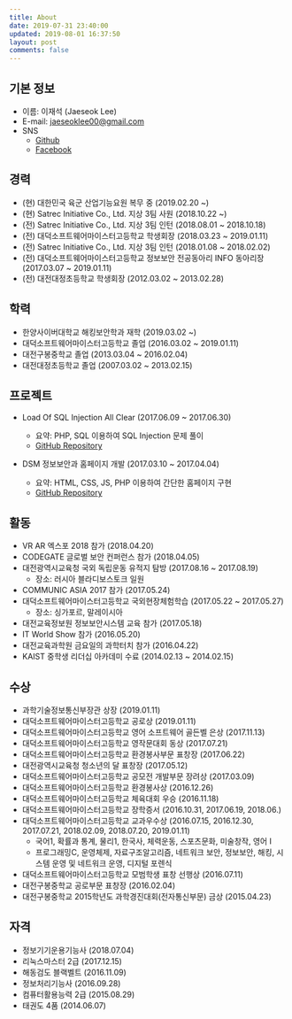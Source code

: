 ```yaml
---
title: About
date: 2019-07-31 23:40:00
updated: 2019-08-01 16:37:50
layout: post
comments: false
---
```


## 기본 정보

- 이름: 이재석 (Jaeseok Lee)
- E-mail: jaeseoklee00@gmail.com
- SNS
  - [Github](https://github.com/jslee00)
  - [Facebook](https://www.facebook.com/jslee00)

## 경력

- (현) 대한민국 육군 산업기능요원 복무 중 (2019.02.20 ~)
- (현) Satrec Initiative Co., Ltd. 지상 3팀 사원 (2018.10.22 ~)
- (전) Satrec Initiative Co., Ltd. 지상 3팀 인턴 (2018.08.01 ~ 2018.10.18)
- (전) 대덕소프트웨어마이스터고등학교 학생회장 (2018.03.23 ~ 2019.01.11)
- (전) Satrec Initiative Co., Ltd. 지상 3팀 인턴 (2018.01.08 ~ 2018.02.02)
- (전) 대덕소프트웨어마이스터고등학교 정보보안 전공동아리 INFO 동아리장 (2017.03.07 ~ 2019.01.11)
- (전) 대전대정초등학교 학생회장 (2012.03.02 ~ 2013.02.28)

## 학력

- 한양사이버대학교 해킹보안학과 재학 (2019.03.02 ~)
- 대덕소프트웨어마이스터고등학교 졸업 (2016.03.02 ~ 2019.01.11)
- 대전구봉중학교 졸업 (2013.03.04 ~ 2016.02.04)
- 대전대정초등학교 졸업 (2007.03.02 ~ 2013.02.15)

## 프로젝트

- Load Of SQL Injection All Clear (2017.06.09 ~ 2017.06.30)
  - 요약: PHP, SQL 이용하여 SQL Injection 문제 풀이
  - [GitHub Repository](https://github.com/jslee00/writeup-los)

- DSM 정보보안과 홈페이지 개발 (2017.03.10 ~ 2017.04.04)
  - 요약: HTML, CSS, JS, PHP 이용하여 간단한 홈페이지 구현
  - [GitHub Repository](https://github.com/jslee00/dsm-infosec>)

## 활동

- VR AR 엑스포 2018 참가 (2018.04.20)
- CODEGATE 글로벌 보안 컨퍼런스 참가 (2018.04.05)
- 대전광역시교육청 국외 독립운동 유적지 탐방 (2017.08.16 ~ 2017.08.19)
  - 장소: 러시아 블라디보스토크 일원
- COMMUNIC ASIA 2017 참가 (2017.05.24)
- 대덕소프트웨어마이스터고등학교 국외현장체험학습 (2017.05.22 ~ 2017.05.27)
  - 장소: 싱가포르, 말레이시아
- 대전교육정보원 정보보안시스템 교육 참가 (2017.05.18)
- IT World Show 참가 (2016.05.20)
- 대전교육과학원 금요일의 과학터치 참가 (2016.04.22)
- KAIST 중학생 리더십 아카데미 수료 (2014.02.13 ~ 2014.02.15)

## 수상

- 과학기술정보통신부장관 상장 (2019.01.11)
- 대덕소프트웨어마이스터고등학교 공로상 (2019.01.11)
- 대덕소프트웨어마이스터고등학교 영어 소프트웨어 골든벨 은상 (2017.11.13)
- 대덕소프트웨어마이스터고등학교 영작문대회 동상 (2017.07.21)
- 대덕소프트웨어마이스터고등학교 환경봉사부문 표창장 (2017.06.22)
- 대전광역시교육청 청소년의 달 표창장 (2017.05.12)
- 대덕소프트웨어마이스터고등학교 공모전 개발부문 장려상 (2017.03.09)
- 대덕소프트웨어마이스터고등학교 환경봉사상 (2016.12.26)
- 대덕소프트웨어마이스터고등학교 체육대회 우승 (2016.11.18)
- 대덕소프트웨어마이스터고등학교 장학증서 (2016.10.31, 2017.06.19, 2018.06.)
- 대덕소프트웨어마이스터고등학교 교과우수상 (2016.07.15, 2016.12.30, 2017.07.21, 2018.02.09, 2018.07.20, 2019.01.11)
  - 국어1, 확률과 통계, 물리1, 한국사, 체력운동, 스포츠문화, 미술창작, 영어 I
  - 프로그래밍C, 운영체제, 자료구조알고리즘, 네트워크 보안, 정보보안, 해킹, 시스템 운영 및 네트워크 운영, 디지털 포렌식
- 대덕소프트웨어마이스터고등학교 모범학생 표창 선행상 (2016.07.11)
- 대전구봉중학교 공로부문 표창장 (2016.02.04)
- 대전구봉중학교 2015학년도 과학경진대회(전자통신부문) 금상 (2015.04.23)

## 자격

- 정보기기운용기능사 (2018.07.04)
- 리눅스마스터 2급 (2017.12.15)
- 해동검도 블랙벨트 (2016.11.09)
- 정보처리기능사 (2016.09.28)
- 컴퓨터활용능력 2급 (2015.08.29)
- 태권도 4품 (2014.06.07)
